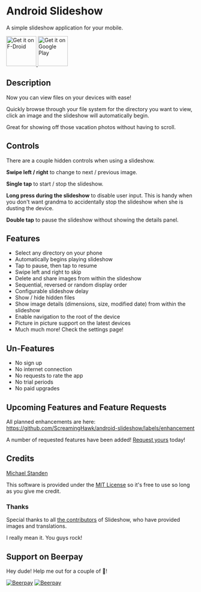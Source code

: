 # Android Slideshow
A simple slideshow application for your mobile.

<a href="https://f-droid.org/repository/browse/?fdid=link.standen.michael.slideshow" target="_blank">
	<img src="https://f-droid.org/badge/get-it-on.png" alt="Get it on F-Droid" height="80"/>
</a>
<a href="https://play.google.com/store/apps/details?id=link.standen.michael.slideshow" target="_blank">
	<img src="https://play.google.com/intl/en_us/badges/images/generic/en-play-badge.png" alt="Get it on Google Play" height="80"/>
</a>

## Description
Now you can view files on your devices with ease!

Quickly browse through your file system for the directory you want to view, click an image and the slideshow will automatically begin.

Great for showing off those vacation photos without having to scroll.

## Controls

There are a couple hidden controls when using a slideshow. 

**Swipe left / right** to change to next / previous image.

**Single tap** to start / stop the slideshow.

**Long press during the slideshow** to disable user input. This is handy when you don't want grandma to accidentally stop the slideshow when she is dusting the device. 

**Double tap** to pause the slideshow without showing the details panel.

## Features
* Select any directory on your phone
* Automatically begins playing slideshow
* Tap to pause, then tap to resume
* Swipe left and right to skip
* Delete and share images from within the slideshow
* Sequential, reversed or random display order
* Configurable slideshow delay
* Show / hide hidden files
* Show image details (dimensions, size, modified date) from within the slideshow
* Enable navigation to the root of the device
* Picture in picture support on the latest devices
* Much much more! Check the settings page!

## Un-Features
* No sign up
* No internet connection
* No requests to rate the app
* No trial periods
* No paid upgrades

## Upcoming Features and Feature Requests
All planned enhancements are here: https://github.com/ScreamingHawk/android-slideshow/labels/enhancement

A number of requested features have been added!
[Request yours](https://github.com/ScreamingHawk/android-slideshow/issues/new) today!

## Credits
[Michael Standen](https://michael.standen.link)

This software is provided under the [MIT License](https://tldrlegal.com/license/mit-license) so it's free to use so long as you give me credit.

### Thanks

Special thanks to all [the contributors](https://github.com/ScreamingHawk/android-slideshow/graphs/contributors) of Slideshow, who have provided images and translations.

I really mean it. You guys rock!

## Support on Beerpay
Hey dude! Help me out for a couple of :beers:!

[![Beerpay](https://beerpay.io/ScreamingHawk/android-slideshow/badge.svg?style=beer-square)](https://beerpay.io/ScreamingHawk/android-slideshow)  [![Beerpay](https://beerpay.io/ScreamingHawk/android-slideshow/make-wish.svg?style=flat-square)](https://beerpay.io/ScreamingHawk/android-slideshow?focus=wish)
